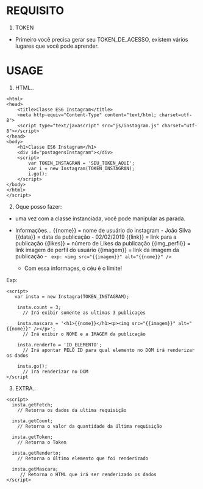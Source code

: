 # REQUISITO 

1) TOKEN
  - Primeiro você precisa gerar seu TOKEN_DE_ACESSO, existem vários lugares que você pode aprender.

# USAGE
1) HTML..
```
<html>
<head>
	<title>Classe ES6 Instagram</title>
	<meta http-equiv="Content-Type" content="text/html; charset=utf-8">
	<script type="text/javascript" src="js/instagram.js" charset="utf-8"></script>
</head>
<body>
	<h1>Classe ES6 Instagram</h1>
	<div id="postagensInstagram"></div>
	<script>
		var TOKEN_INSTAGRAN = 'SEU_TOKEN_AQUI';
		var i = new Instagram(TOKEN_INSTAGRAN);
		i.go();
	</script>
</body>
</html>
</script>
```

2) Oque posso fazer:
  - uma vez com a classe instanciada, você pode manipular as parada.
  - Informações...
  	{{nome}} 		= nome de usuário do instagram - João Silva
	{{data}} 		= data da publicação - 02/02/2019
	{{link}} 		= link para a publicação
	{{likes}} 		= número de Likes da publicação
	{{img_perfil}} 		= link imagem de perfil do usuário 
	{{imagem}} = link da imagem da publicação - ``` exp: <img src="{{imagem}}" alt="{{nome}}" />```
	
    - Com essa informaçes, o céu é o limite!
  
   Exp:
```
<script>
   var insta = new Instagra(TOKEN_INSTAGRAM);

    insta.count = 3; 
      // Irá exibir somente as ultimas 3 publicaçes
    
    insta.mascara = '<h1>{{nome}}</h1><p><img src="{{imagem}}" alt="{{nome}}" /></p>';
      // Irá exibir o NOME e a IMAGEM da publicação
     
    insta.renderTo = 'ID_ELEMENTO';
      // Irá apontar PELO ID para qual elemento no DOM irá renderizar os dados
     
    insta.go();
      // Irá renderizar no DOM
</script
```

3) EXTRA..

```
<script>
  insta.getFetch;
    // Retorna os dados da ultima requisição
  
  insta.getCount;
    // Retorna o valor da quantidade da última requisição
  
  insta.getToken;
    // Retorna o Token
    
  insta.getRenderto;
    // Retorna o último elemento que foi renderizado
    
  insta.getMascara;
     // Retorna o HTML que irá ser renderizado os dados
</script>
```

